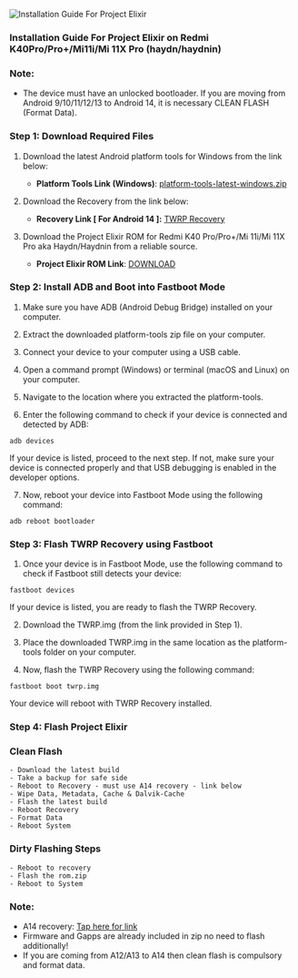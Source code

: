 ![Installation Guide For Project Elixir](https://i.imgur.com/42LxtAl.png)

### Installation Guide For Project Elixir on Redmi K40Pro/Pro+/Mi11i/Mi 11X Pro (haydn/haydnin)

###  **Note:** 
- The device must have an unlocked bootloader. If you are moving from Android 9/10/11/12/13 to Android 14, it is necessary CLEAN FLASH (Format Data).

### Step 1: Download Required Files
1. Download the latest Android platform tools for Windows from the link below:
   - **Platform Tools Link (Windows)**: [platform-tools-latest-windows.zip](https://dl.google.com/android/repository/platform-tools-latest-windows.zip)

2. Download the Recovery from the link below:
   - **Recovery Link [ For Android 14 ]:** [TWRP Recovery](https://www.pling.com/p/1824941/)

3. Download the Project Elixir ROM for Redmi K40 Pro/Pro+/Mi 11i/Mi 11X Pro aka Haydn/Haydnin from a reliable source.
   - **Project Elixir ROM Link**: [DOWNLOAD](https://projectelixiros.com/device/RedmiK40Pro)

### Step 2: Install ADB and Boot into Fastboot Mode
1. Make sure you have ADB (Android Debug Bridge) installed on your computer. 

2. Extract the downloaded platform-tools zip file on your computer.

3. Connect your device to your computer using a USB cable.

4. Open a command prompt (Windows) or terminal (macOS and Linux) on your computer.

5. Navigate to the location where you extracted the platform-tools.

6. Enter the following command to check if your device is connected and detected by ADB:

```
adb devices
```

If your device is listed, proceed to the next step. If not, make sure your device is connected properly and that USB debugging is enabled in the developer options.

7. Now, reboot your device into Fastboot Mode using the following command:

```
adb reboot bootloader
```

### Step 3: Flash TWRP Recovery using Fastboot
1. Once your device is in Fastboot Mode, use the following command to check if Fastboot still detects your device:

```
fastboot devices
```

If your device is listed, you are ready to flash the TWRP Recovery.

2. Download the TWRP.img (from the link provided in Step 1).

3. Place the downloaded TWRP.img in the same location as the platform-tools folder on your computer.

4. Now, flash the TWRP Recovery using the following command:

```
fastboot boot twrp.img
```

Your device will reboot with TWRP Recovery installed.

### Step 4: Flash Project Elixir 

### Clean Flash
```
- Download the latest build
- Take a backup for safe side
- Reboot to Recovery - must use A14 recovery - link below
- Wipe Data, Metadata, Cache & Dalvik-Cache
- Flash the latest build
- Reboot Recovery
- Format Data
- Reboot System
```

### Dirty Flashing Steps

```
- Reboot to recovery
- Flash the rom.zip
- Reboot to System
```

### Note:

- A14 recovery: [Tap here for link](https://www.pling.com/p/1824941/)
- Firmware and Gapps are already included in zip no need to flash additionally!
- If you are coming from A12/A13 to A14 then clean flash is compulsory and format data.

